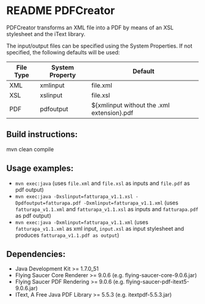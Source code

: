 # README PDFCreator


PDFCreator transforms an XML file into a PDF by means of an XSL stylesheet and the iText library.

The input/output files can be specified using the System Properties. If not specified, the following defaults will be used:

| File Type | System Property | Default                                    |
|-----------|-----------------|--------------------------------------------|
| XML       | xmlinput        | file.xml                                   |
| XSL       | xslinput        | file.xsl                                   |
| PDF       | pdfoutput       | ${xmlinput without the .xml extension}.pdf |

## Build instructions:

mvn clean compile

## Usage examples:

- ```mvn exec:java```
(uses `file.xml` and `file.xsl` as inputs and `file.pdf` as pdf output)
- ```mvn exec:java -Dxslinput=fatturapa_v1.1.xsl -Dpdfoutput=fatturapa.pdf -Dxmlinput=fatturapa_v1.1.xml```
(uses `fatturapa_v1.1.xml` and `fatturapa_v1.1.xsl` as inputs and `fatturapa.pdf` as pdf output)
- ```mvn exec:java -Dxmlinput=fatturapa_v1.1.xml```
(uses `fatturapa_v1.1.xml` as xml input, `input.xsl` as input stylesheet and produces `fatturapa_v1.1.pdf as output`)

## Dependencies:

- Java Development Kit >= 1.7.0_51
- Flying Saucer Core Renderer >= 9.0.6 (e.g. flying-saucer-core-9.0.6.jar)
- Flying Saucer PDF Rendering >= 9.0.6 (e.g. flying-saucer-pdf-itext5-9.0.6.jar)
- IText, A Free Java PDF Library >= 5.5.3 (e.g. itextpdf-5.5.3.jar)

